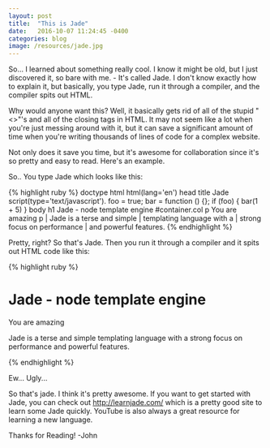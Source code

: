 ```yaml
---
layout: post
title:  "This is Jade"
date:   2016-10-07 11:24:45 -0400
categories: blog
image: /resources/jade.jpg
---
```


So... I learned about something really cool. I know it might be old, but I just
discovered it, so bare with me. - It's called Jade. I don't know exactly how to
explain it, but basically, you type Jade, run it through a compiler, and the
compiler spits out HTML.

Why would anyone want this? Well, it basically gets rid of all of the stupid
"<>"'s and all of the closing tags in HTML. It may not seem like a lot when you're
just messing around with it, but it can save a significant amount of time when
you're writing thousands of lines of code for a complex website.

Not only does it save you time, but it's awesome for collaboration since it's so
pretty and easy to read. Here's an example.

So.. You type Jade which looks like this:

{% highlight ruby %}
doctype html
html(lang='en')
  head
    title Jade
    script(type='text/javascript').
      foo = true;
      bar = function () {};
      if (foo) {
      bar(1 + 5)
      }
  body
    h1 Jade - node template engine
    #container.col
      p You are amazing
      p
        | Jade is a terse and simple
        | templating language with a
        | strong focus on performance
        | and powerful features.
{% endhighlight %}

Pretty, right? So that's Jade. Then you run it through a compiler and it spits out
HTML code like this:

{% highlight ruby %}
<!DOCTYPE html>
<html lang="en">
  <head>
    <title>Jade</title>
    <script type="text/javascript">
      foo = true;
      bar = function () {};
      if (foo) {
        bar(1 + 5)
      }
    </script>
  </head>
  <body>
    <h1>Jade - node template engine</h1>
    <div id="container" class="col">
      <p>You are amazing</p>
      <p>Jade is a terse and simple
         templating language with a
         strong focus on performance
         and powerful features.</p>
    </div>
  </body>
</html>
{% endhighlight %}

Ew... Ugly...

So that's jade. I think it's pretty awesome. If you want to get started with Jade,
you can check out <a href="http://learnjade.com/">http://learnjade.com/</a> which
is a pretty good site to learn some Jade quickly. YouTube is also always a great
resource for learning a new language.

Thanks for Reading!
-John
